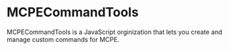 # MCPECommandTools
MCPECommandTools is a JavaScript orginization that lets you create and manage custom commands for MCPE.
